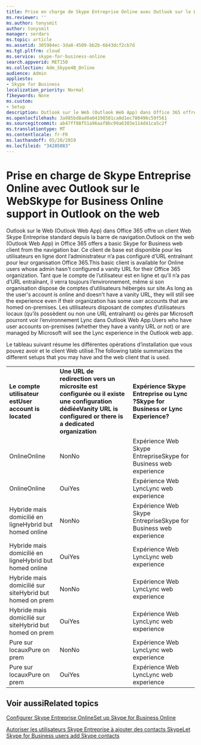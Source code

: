 ```yaml
---
title: Prise en charge de Skype Entreprise Online avec Outlook sur le Web
ms.reviewer: ''
ms.author: tonysmit
author: tonysmit
manager: serdars
ms.topic: article
ms.assetid: 305984ec-3da8-4509-bb2b-6643dcf2cb7d
ms.tgt.pltfrm: cloud
ms.service: skype-for-business-online
search.appverid: MET150
ms.collection: Adm_Skype4B_Online
audience: Admin
appliesto:
- Skype for Business
localization_priority: Normal
f1keywords: None
ms.custom:
- Setup
description: Outlook sur le Web (Outlook Web App) dans Office 365 offre un client Web Skype Entreprise standard depuis la barre de navigation. Ce client de base est disponible pour les utilisateurs en ligne dont l’administrateur n’a pas configuré d’URL entraînant pour leur organisation Office 365. Tant que le compte de l’utilisateur est en ligne et qu’il n’a pas d’URL entraînant, il verra toujours l’environnement, même si son organisation dispose de comptes d’utilisateurs hébergés sur site. Les utilisateurs disposant de comptes d’utilisateurs locaux (qu’ils possèdent ou non une URL entraînant) ou gérés par Microsoft pourront voir l’environnement Lync dans Outlook Web App.
ms.openlocfilehash: 3a985bd8ad0a04198501ca8d1ec780496c59f561
ms.sourcegitcommit: ab47ff88f51a96aaf8bc99a6303e114d41ca5c2f
ms.translationtype: MT
ms.contentlocale: fr-FR
ms.lasthandoff: 05/20/2019
ms.locfileid: "34285083"
---
```

# <a name="skype-for-business-online-support-in-outlook-on-the-web"></a><span data-ttu-id="eba9a-106">Prise en charge de Skype Entreprise Online avec Outlook sur le Web</span><span class="sxs-lookup"><span data-stu-id="eba9a-106">Skype for Business Online support in Outlook on the web</span></span>

<span data-ttu-id="eba9a-107">Outlook sur le Web (Outlook Web App) dans Office 365 offre un client Web Skype Entreprise standard depuis la barre de navigation.</span><span class="sxs-lookup"><span data-stu-id="eba9a-107">Outlook on the web (Outlook Web App) in Office 365 offers a basic Skype for Business web client from the navigation bar.</span></span> <span data-ttu-id="eba9a-108">Ce client de base est disponible pour les utilisateurs en ligne dont l’administrateur n’a pas configuré d’URL entraînant pour leur organisation Office 365.</span><span class="sxs-lookup"><span data-stu-id="eba9a-108">This basic client is available for Online users whose admin hasn't configured a vanity URL for their Office 365 organization.</span></span> <span data-ttu-id="eba9a-109">Tant que le compte de l’utilisateur est en ligne et qu’il n’a pas d’URL entraînant, il verra toujours l’environnement, même si son organisation dispose de comptes d’utilisateurs hébergés sur site.</span><span class="sxs-lookup"><span data-stu-id="eba9a-109">As long as the user's account is online and doesn't have a vanity URL, they will still see the experience even if their organization has some user accounts that are homed on-premises.</span></span> <span data-ttu-id="eba9a-110">Les utilisateurs disposant de comptes d’utilisateurs locaux (qu’ils possèdent ou non une URL entraînant) ou gérés par Microsoft pourront voir l’environnement Lync dans Outlook Web App.</span><span class="sxs-lookup"><span data-stu-id="eba9a-110">Users who have user accounts on-premises (whether they have a vanity URL or not) or are managed by Microsoft will see the Lync experience in the Outlook web app.</span></span>
  
<span data-ttu-id="eba9a-111">Le tableau suivant résume les différentes opérations d’installation que vous pouvez avoir et le client Web utilisé.</span><span class="sxs-lookup"><span data-stu-id="eba9a-111">The following table summarizes the different setups that you may have and the web client that is used.</span></span>
  
||||
|:-----|:-----|:-----|
|<span data-ttu-id="eba9a-112">**Le compte utilisateur est**</span><span class="sxs-lookup"><span data-stu-id="eba9a-112">**User account is located**</span></span> <br/> |<span data-ttu-id="eba9a-113">**Une URL de redirection vers un microsite est configurée ou il existe une configuration dédiée**</span><span class="sxs-lookup"><span data-stu-id="eba9a-113">**Vanity URL is configured or there is a dedicated organization**</span></span> <br/> |<span data-ttu-id="eba9a-114">**Expérience Skype Entreprise ou Lync ?**</span><span class="sxs-lookup"><span data-stu-id="eba9a-114">**Skype for Business or Lync Experience?**</span></span> <br/> |
|<span data-ttu-id="eba9a-115">Online</span><span class="sxs-lookup"><span data-stu-id="eba9a-115">Online</span></span>  <br/> |<span data-ttu-id="eba9a-116">Non</span><span class="sxs-lookup"><span data-stu-id="eba9a-116">No</span></span>  <br/> |<span data-ttu-id="eba9a-117">Expérience Web Skype Entreprise</span><span class="sxs-lookup"><span data-stu-id="eba9a-117">Skype for Business web experience</span></span>  <br/> |
|<span data-ttu-id="eba9a-118">Online</span><span class="sxs-lookup"><span data-stu-id="eba9a-118">Online</span></span>  <br/> |<span data-ttu-id="eba9a-119">Oui</span><span class="sxs-lookup"><span data-stu-id="eba9a-119">Yes</span></span>  <br/> |<span data-ttu-id="eba9a-120">Expérience Web Lync</span><span class="sxs-lookup"><span data-stu-id="eba9a-120">Lync web experience</span></span>  <br/> |
|<span data-ttu-id="eba9a-121">Hybride mais domicilié en ligne</span><span class="sxs-lookup"><span data-stu-id="eba9a-121">Hybrid but homed online</span></span>  <br/> |<span data-ttu-id="eba9a-122">Non</span><span class="sxs-lookup"><span data-stu-id="eba9a-122">No</span></span>  <br/> |<span data-ttu-id="eba9a-123">Expérience Web Skype Entreprise</span><span class="sxs-lookup"><span data-stu-id="eba9a-123">Skype for Business web experience</span></span>  <br/> |
|<span data-ttu-id="eba9a-124">Hybride mais domicilié en ligne</span><span class="sxs-lookup"><span data-stu-id="eba9a-124">Hybrid but homed online</span></span>  <br/> |<span data-ttu-id="eba9a-125">Oui</span><span class="sxs-lookup"><span data-stu-id="eba9a-125">Yes</span></span>  <br/> |<span data-ttu-id="eba9a-126">Expérience Web Lync</span><span class="sxs-lookup"><span data-stu-id="eba9a-126">Lync web experience</span></span>  <br/> |
|<span data-ttu-id="eba9a-127">Hybride mais domicilié sur site</span><span class="sxs-lookup"><span data-stu-id="eba9a-127">Hybrid but homed on prem</span></span>  <br/> |<span data-ttu-id="eba9a-128">Non</span><span class="sxs-lookup"><span data-stu-id="eba9a-128">No</span></span>  <br/> |<span data-ttu-id="eba9a-129">Expérience Web Lync</span><span class="sxs-lookup"><span data-stu-id="eba9a-129">Lync web experience</span></span>  <br/> |
|<span data-ttu-id="eba9a-130">Hybride mais domicilié sur site</span><span class="sxs-lookup"><span data-stu-id="eba9a-130">Hybrid but homed on prem</span></span>  <br/> |<span data-ttu-id="eba9a-131">Oui</span><span class="sxs-lookup"><span data-stu-id="eba9a-131">Yes</span></span>  <br/> |<span data-ttu-id="eba9a-132">Expérience Web Lync</span><span class="sxs-lookup"><span data-stu-id="eba9a-132">Lync web experience</span></span>  <br/> |
|<span data-ttu-id="eba9a-133">Pure sur locaux</span><span class="sxs-lookup"><span data-stu-id="eba9a-133">Pure on prem</span></span>  <br/> |<span data-ttu-id="eba9a-134">Non</span><span class="sxs-lookup"><span data-stu-id="eba9a-134">No</span></span>  <br/> |<span data-ttu-id="eba9a-135">Expérience Web Lync</span><span class="sxs-lookup"><span data-stu-id="eba9a-135">Lync web experience</span></span>  <br/> |
|<span data-ttu-id="eba9a-136">Pure sur locaux</span><span class="sxs-lookup"><span data-stu-id="eba9a-136">Pure on prem</span></span>  <br/> |<span data-ttu-id="eba9a-137">Oui</span><span class="sxs-lookup"><span data-stu-id="eba9a-137">Yes</span></span>  <br/> |<span data-ttu-id="eba9a-138">Expérience Web Lync</span><span class="sxs-lookup"><span data-stu-id="eba9a-138">Lync web experience</span></span>  <br/> |
   

## <a name="related-topics"></a><span data-ttu-id="eba9a-139">Voir aussi</span><span class="sxs-lookup"><span data-stu-id="eba9a-139">Related topics</span></span>
[<span data-ttu-id="eba9a-140">Configurer Skype Entreprise Online</span><span class="sxs-lookup"><span data-stu-id="eba9a-140">Set up Skype for Business Online</span></span>](set-up-skype-for-business-online.md)

[<span data-ttu-id="eba9a-141">Autoriser les utilisateurs Skype Entreprise à ajouter des contacts Skype</span><span class="sxs-lookup"><span data-stu-id="eba9a-141">Let Skype for Business users add Skype contacts</span></span>](let-skype-for-business-users-add-skype-contacts.md)

  
 

